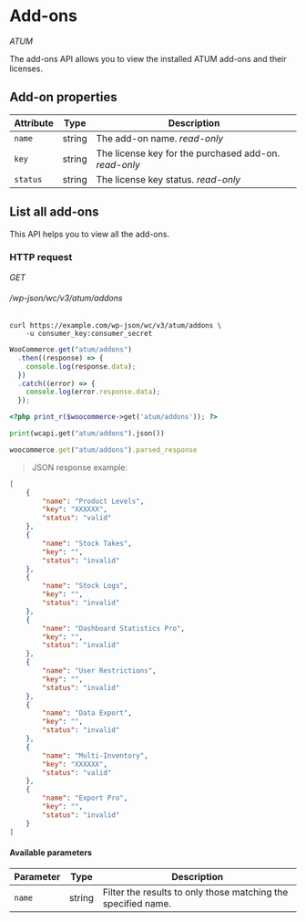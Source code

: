 # Add-ons #

<i class="label label-atum">ATUM</i>

The add-ons API allows you to view the installed ATUM add-ons and their licenses.

## Add-on properties ##

| Attribute | Type   | Description                                                                                                                                                                                                             |
|-----------|--------|-------------------------------------------------------------------------------------|
| `name`    | string | The add-on name. <i class="label label-info">read-only</i>                          |
| `key`     | string | The license key for the purchased add-on. <i class="label label-info">read-only</i> |
| `status`  | string | The license key status. <i class="label label-info">read-only</i>                   |

## List all add-ons ##

This API helps you to view all the add-ons.

### HTTP request ###

<div class="api-endpoint">
	<div class="endpoint-data">
		<i class="label label-get">GET</i>
		<h6>/wp-json/wc/v3/atum/addons</h6>
	</div>
</div>

```shell
curl https://example.com/wp-json/wc/v3/atum/addons \
	-u consumer_key:consumer_secret
```

```javascript
WooCommerce.get("atum/addons")
  .then((response) => {
    console.log(response.data);
  })
  .catch((error) => {
    console.log(error.response.data);
  });
```

```php
<?php print_r($woocommerce->get('atum/addons')); ?>
```

```python
print(wcapi.get("atum/addons").json())
```

```ruby
woocommerce.get("atum/addons").parsed_response
```

> JSON response example:

```json
[
    {
        "name": "Product Levels",
        "key": "XXXXXX",
        "status": "valid"
    },
    {
        "name": "Stock Takes",
        "key": "",
        "status": "invalid"
    },
    {
        "name": "Stock Logs",
        "key": "",
        "status": "invalid"
    },
    {
        "name": "Dashboard Statistics Pro",
        "key": "",
        "status": "invalid"
    },
    {
        "name": "User Restrictions",
        "key": "",
        "status": "invalid"
    },
    {
        "name": "Data Export",
        "key": "",
        "status": "invalid"
    },
    {
        "name": "Multi-Inventory",
        "key": "XXXXXX",
        "status": "valid"
    },
    {
        "name": "Export Pro",
        "key": "",
        "status": "invalid"
    }
]
```

#### Available parameters ####

| Parameter | Type    | Description                                                   |
|-----------|---------|---------------------------------------------------------------|
| `name`    | string  | Filter the results to only those matching the specified name. |
